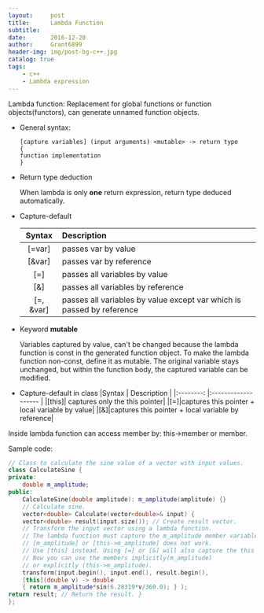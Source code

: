 ```yaml
---
layout:		post
title:		Lambda Function
subtitle:
date:		2016-12-20
author: 	Grant6899
header-img: img/post-bg-c++.jpg
catalog: true
tags:
    - c++
    - Lambda expression
---
```


Lambda function: Replacement for global functions or function objects(functors), can generate unnamed function objects.

- General syntax:
  ```
  [capture variables] (input arguments) <mutable> -> return type
  {
  function implementation
  }
  ```

- Return type deduction

  When lambda is only **one** return expression, return type deduced automatically.

- Capture-default

  |Syntax     |         Description |
  |:--------: |:------------------- |
  |[=var]|passes var by value|
  |[&var]|passes var by reference|
  |[=]| passes all variables by value|
  |[&]| passes all variables by reference|
  |[=, &var]|passes all variables by value except var which is passed by reference|

- Keyword **mutable**

  Variables captured by value, can't be changed because the lambda function is const in the generated function object. To make the   lambda function non-const, define it as mutable. The original variable stays unchanged, but within the function body, the captured variable can be modified.

- Capture-default in class
  |Syntax     |         Description |
  |:--------: |:------------------- |
  |[this]| captures only the this pointer|
  |[=]|captures this pointer + local variable by value|
  |[&]|captures this pointer + local variable by reference|


Inside lambda function can access member by:
this->member or member.

Sample code:
```c++
// Class to calculate the sine value of a vector with input values.
class CalculateSine {
private: 
	double m_amplitude; 
public:
	CalculateSine(double amplitude): m_amplitude(amplitude) {}
	// Calculate sine.
	vector<double> Calculate(vector<double>& input) {
	vector<double> result(input.size()); // Create result vector.
	// Transform the input vector using a lambda function.
	// The lambda function must capture the m_amplitude member variable.
	// [m_amplitude] or [this->m_amplitude] does not work.
	// Use [this] instead. Using [=] or [&] will also capture the this pointer. 
    // Now you can use the members implicitly(m_amplitude)
	// or explicitly (this->m_amplitude).
	transform(input.begin(), input.end(), result.begin(), 
	[this](double v) -> double
	{ return m_amplitude*sin(6.28319*v/360.0); } );
return result; // Return the result. }
};
```
